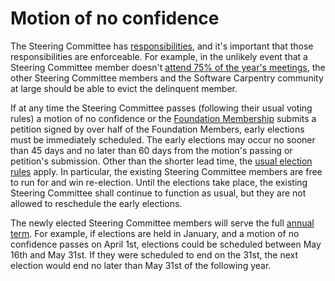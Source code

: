 # Motion of no confidence

The Steering Committee has [responsibilities][], and it's important
that those responsibilities are enforceable.  For example, in the
unlikely event that a Steering Committee member doesn't [attend 75% of
the year's meetings][minimum-attendance], the other Steering Committee
members and the Software Carpentry community at large should be able
to evict the delinquent member.

If at any time the Steering Committee passes (following their usual
voting rules) a motion of no confidence or the [Foundation
Membership][membership] submits a petition signed by over half of the
Foundation Members, early elections must be immediately scheduled.
The early elections may occur no sooner than 45 days and no later than
60 days from the motion's passing or petition's submission.  Other
than the shorter lead time, the [usual election rules][election]
apply.  In particular, the existing Steering Committee members are
free to run for and win re-election.  Until the elections take place,
the existing Steering Committee shall continue to function as usual,
but they are not allowed to reschedule the early elections.

The newly elected Steering Committee members will serve the full
[annual term][election].  For example, if elections are held in
January, and a motion of no confidence passes on April 1st, elections
could be scheduled between May 16th and May 31st.  If they were
scheduled to end on the 31st, the next election would end no later
than May 31st of the following year.

[responsibilities]: committee-roles.md
[minimum-attendance]: committee-roles.md#communication
[membership]: governance.md#membership
[election]: governance.md#steering-committee-elections
